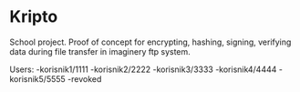 # Kripto

School project.
Proof of concept for encrypting, hashing, signing, verifying data during file transfer in imaginery ftp system.

Users:
      -korisnik1/1111
      -korisnik2/2222
      -korisnik3/3333
      -korisnik4/4444
      -korisnik5/5555 -revoked
